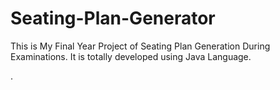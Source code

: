 # Seating-Plan-Generator

This is My Final Year Project of Seating Plan Generation During Examinations. It is totally developed using Java Language.























































































































































































.






































